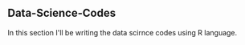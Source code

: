 ## Data-Science-Codes ##
In this section I'll be writing the data scirnce codes using R language.            
 
